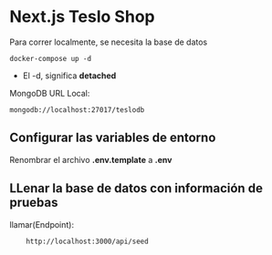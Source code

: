 # Next.js Teslo Shop
Para correr localmente, se necesita la base de datos
```
docker-compose up -d
```

* El -d, significa __detached__

MongoDB URL Local:

```
mongodb://localhost:27017/teslodb
```


## Configurar las variables de entorno
Renombrar el archivo __.env.template__ a __.env__

## LLenar la base de datos con información de pruebas

llamar(Endpoint):

```
    http://localhost:3000/api/seed
```